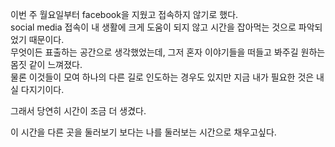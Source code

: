 이번 주 월요일부터 facebook을 지웠고 접속하지 않기로 했다.   
social media 접속이 내 생활에 크게 도움이 되지 않고 시간을 잡아먹는 것으로 파악되었기 때문이다.   
무엇이든 표출하는 공간으로 생각했었는데, 그저 혼자 이야기들을 떠들고 봐주길 원하는 몸짓 같이 느껴졌다.   
물론 이것들이 모여 하나의 다른 길로 인도하는 경우도 있지만 지금 내가 필요한 것은 내실 다지기이다.  

그래서 당연히 시간이 조금 더 생겼다.  

이 시간을 다른 곳을 둘러보기 보다는 나를 둘러보는 시간으로 채우고싶다.
